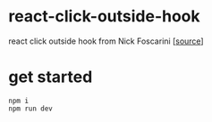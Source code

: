 # react-click-outside-hook

react click outside hook from Nick Foscarini [[source](https://www.linkedin.com/posts/nick-foscarini_reactjs-outside-github-activity-6821768631169400832-f5k_)]

# get started

```
npm i
npm run dev
```
